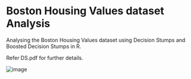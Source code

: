# Boston Housing Values dataset Analysis
Analysing the Boston Housing Values dataset using Decision Stumps and Boosted Decision Stumps in R.

Refer DS.pdf for further details.

![image](https://user-images.githubusercontent.com/43922347/131496494-b6481704-9eb6-4e2e-8a8d-13a24f8fe8f4.png)
